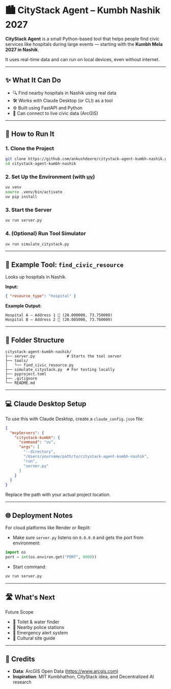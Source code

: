 # 🏙️ CityStack Agent – Kumbh Nashik 2027

**CityStack Agent** is a small Python-based tool that helps people find civic services like hospitals during large events — starting with the **Kumbh Mela 2027 in Nashik**.

It uses real-time data and can run on local devices, even without internet.

---

## ✨ What It Can Do

- 🔍 Find nearby hospitals in Nashik using real data
- 🛠️ Works with Claude Desktop (or CLI) as a tool
- ⚙️ Built using FastAPI and Python
- 🔗 Can connect to live civic data (ArcGIS)

---

## 🚀 How to Run It

### 1. Clone the Project

```bash
git clone https://github.com/ankushdeore/citystack-agent-kumbh-nashik.git
cd citystack-agent-kumbh-nashik
```

### 2. Set Up the Environment (with [uv](https://astral.sh/uv))

```bash
uv venv
source .venv/bin/activate
uv pip install
```

### 3. Start the Server

```bash
uv run server.py
```

### 4. (Optional) Run Tool Simulator

```bash
uv run simulate_citystack.py
```

---

## 🧪 Example Tool: `find_civic_resource`

Looks up hospitals in Nashik.

**Input:**

```json
{ "resource_type": "hospital" }
```

**Example Output:**

```
Hospital A – Address 1 📍 (20.000000, 73.750000)
Hospital B – Address 2 📍 (20.005000, 73.760000)
```

---

## 📁 Folder Structure

```
citystack-agent-kumbh-nashik/
├── server.py              # Starts the tool server
├── tools/
│   └── find_civic_resource.py
├── simulate_citystack.py  # For testing locally
├── pyproject.toml
├── .gitignore
└── README.md
```

---

## 💻 Claude Desktop Setup

To use this with Claude Desktop, create a `claude_config.json` file:

```json
{
  "mcpServers": {
    "citystack-kumbh": {
      "command": "uv",
      "args": [
        "--directory",
        "/Users/yourname/path/to/citystack-agent-kumbh-nashik",
        "run",
        "server.py"
      ]
    }
  }
}
```

Replace the path with your actual project location.

---

## 🌐 Deployment Notes

For cloud platforms like Render or Replit:

- Make sure `server.py` listens on `0.0.0.0` and gets the port from environment:

```python
import os
port = int(os.environ.get("PORT", 8000))
```

- Start command:

```bash
uv run server.py
```

---

## 🛣️ What's Next

Future Scope

- 🚽 Toilet & water finder
- 👮 Nearby police stations
- 📢 Emergency alert system
- 🛐 Cultural site guide 

---

## 🙏 Credits

- **Data**: ArcGIS Open Data (https://www.arcgis.com)
- **Inspiration**: MIT Kumbhathon, CityStack idea, and Decentralized AI research
